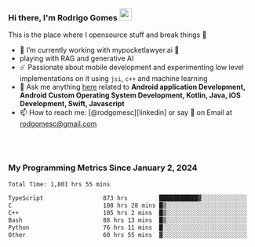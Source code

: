 
### Hi there, I'm Rodrigo Gomes <img src="https://media.giphy.com/media/hvRJCLFzcasrR4ia7z/giphy.gif" width="25px">
This is the place where I opensource stuff and break things 🤣
- 🔭 I’m currently working with mypocketlawyer.ai 💜
- playing with RAG and generative AI
- ☄️ Passionate about mobile development and experimenting low level implementations on it using `jsi`, `c++` and machine learning
- 💬 Ask me anything [here](https://github.com/rodgomesc/rodgomesc/issues) related to <b>Android application Development, Android Custom Operating System Development, Kotlin, Java, iOS Development, Swift, Javascript</b>
- 📫 How to reach me: [@rodgomesc][linkedin] or say 👋 on Email at [rodgomesc@gmail.com](mailto:rodgomesc@gmail.com)


<br/>

<!-- 
<picture>
  <img src="/github-metrics.svg" alt="Metrics">
</picture>
-->

</br>

### My Programming Metrics Since January 2, 2024 


<!--START_SECTION:waka-->

```txt
Total Time: 1,801 hrs 55 mins

TypeScript                 873 hrs         ███████████▓░░░░░░░░░░░░░   46.86 %
C                          108 hrs 28 mins █▒░░░░░░░░░░░░░░░░░░░░░░░   05.82 %
C++                        105 hrs 2 mins  █▒░░░░░░░░░░░░░░░░░░░░░░░   05.64 %
Bash                       88 hrs 13 mins  █▒░░░░░░░░░░░░░░░░░░░░░░░   04.74 %
Python                     76 hrs 11 mins  █░░░░░░░░░░░░░░░░░░░░░░░░   04.09 %
Other                      60 hrs 55 mins  ▓░░░░░░░░░░░░░░░░░░░░░░░░   03.27 %
```

<!--END_SECTION:waka-->
